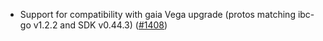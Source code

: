 - Support for compatibility with gaia Vega upgrade (protos matching ibc-go v1.2.2 and SDK v0.44.3)
  ([#1408](https://github.com/informalsystems/ibc-rs/issues/1408))
